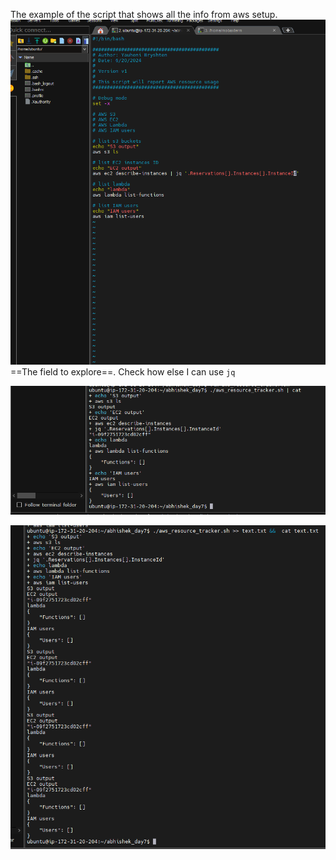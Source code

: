 
The example of the script that shows all the info from aws setup.
![](Attachments/Pasted%20image%2020240620174121.png)
==The field to explore==. Check how else I can use `jq` 

![](Attachments/Pasted%20image%2020240620174154.png)

![](Attachments/Pasted%20image%2020240620174456.png)
